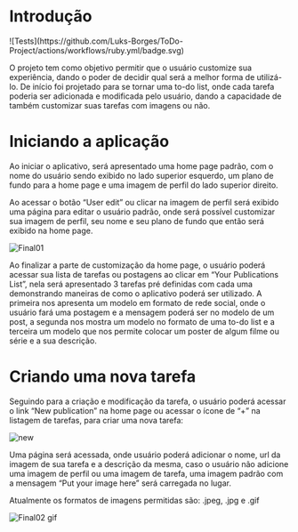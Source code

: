 <h1>Introdução</h1> ![Tests](https://github.com/Luks-Borges/ToDo-Project/actions/workflows/ruby.yml/badge.svg)

O projeto tem como objetivo permitir que o usuário customize sua experiência, dando o poder de decidir qual será a melhor forma de utilizá-lo. De início foi projetado para se tornar uma to-do list, onde cada tarefa poderia ser adicionada e modificada pelo usuário, dando a capacidade de também customizar suas tarefas com imagens ou não.

<h1>Iniciando a aplicação</h1> 

Ao iniciar o aplicativo, será apresentado uma home page padrão, com o nome do usuário sendo exibido no lado superior esquerdo, um plano de fundo para a home page e uma imagem de perfil do lado superior direito.

Ao acessar o botão “User edit” ou clicar na imagem de perfil será exibido uma página para editar o usuário padrão, onde será possível customizar sua imagem de perfil, seu nome e seu plano de fundo que então será exibido na home page.

![Final01](https://github.com/Luks-Borges/ToDo-Project/assets/142835982/2e80a48c-0f17-461f-914e-326ae96e7b0b)

Ao finalizar a parte de customização da home page, o usuário poderá acessar sua lista de tarefas ou postagens ao clicar em “Your Publications List”, nela será apresentado 3 tarefas pré definidas com cada uma demonstrando maneiras de como o aplicativo poderá ser utilizado.
A primeira nos apresenta um modelo em formato de rede social, onde o usuário fará uma postagem e a mensagem poderá ser no modelo de um post, a segunda nos mostra um modelo no formato de uma to-do list e a terceira um modelo que nos permite colocar um poster de algum filme ou série e a sua descrição.

<h1>Criando uma nova tarefa</h1>
Seguindo para a criação e modificação da tarefa, o usuário poderá acessar o link “New publication” na home page ou acessar o ícone de “+” na listagem de tarefas, para criar uma nova tarefa:

![new](https://github.com/Luks-Borges/ToDo-Project/assets/142835982/e12894aa-3cf2-4b94-909d-4f024f1d798e)

Uma página será acessada, onde usuário poderá adicionar o nome, url da imagem de sua tarefa e a descrição da mesma, caso o usuário não adicione uma imagem de perfil ou uma imagem de tarefa, uma imagem padrão com a mensagem “Put your image here” será carregada no lugar.

Atualmente os formatos de imagens permitidas são: .jpeg, .jpg e .gif

![Final02 gif](https://github.com/Luks-Borges/ToDo-Project/assets/142835982/af4ee461-d7ca-42a7-81c2-568a0af49f02)





